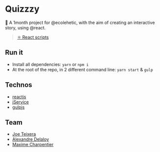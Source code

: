 # Quizzzy

🧭 A 1month project for @ecolehetic, with the aim of creating an interactive story, using @react.
> [⚛️ React scripts](https://github.com/Quizzzy/scripts.md)

## Run it

- Install all dependencies: `yarn` or `npm i`
- At the root of the repo, in 2 different command line: `yarn start` & `gulp`

## Technos

- [reactjs](https://reactjs.org/)
- [jService](http://jservice.io/)
- [gulpjs](https://gulpjs.com/)

## Team

- [Joe Teixera](http://joetxa.co/)
- [Alexandre Delaloy](https://github.com/blyndusk)
- [Maxime Charpentier](https://maximecharpentier.fr/)
